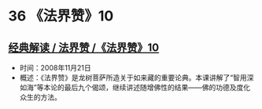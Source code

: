 # 36 《法界赞》10

## [经典解读 / 法界赞 /《法界赞》10](https://www.fohuifayu.com/index.php/huideng-jiangtang/jingdian-jiedu/fajie-zan/955-l08010)

- 时间：2008年11月21日
- 概述：《法界赞》是龙树菩萨所造关于如来藏的重要论典。本课讲解了“智用深如海”等本论的最后九个偈颂，继续讲述随增佛性的结果——佛的功德及度化众生的方法。
